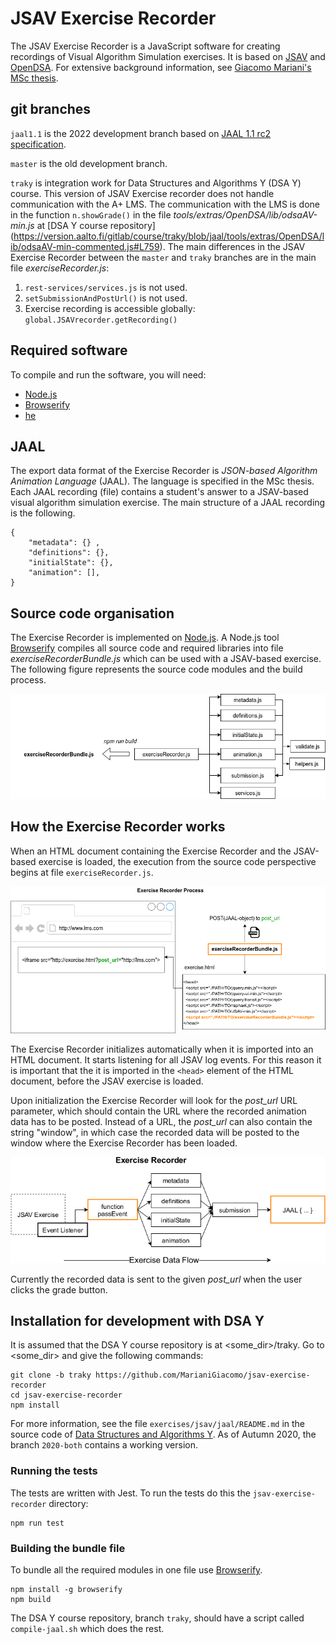 # JSAV Exercise Recorder

The JSAV Exercise Recorder is a JavaScript software for creating recordings of
Visual Algorithm Simulation exercises. It is based on
[JSAV](http://jsav.io) and [OpenDSA](https://github.com/OpenDSA/OpenDSA).
For extensive background information, see
[Giacomo Mariani's MSc thesis](https://aaltodoc.aalto.fi/handle/123456789/44448).

## git branches

`jaal1.1` is the 2022 development branch based on
[JAAL 1.1 rc2 specification](https://github.com/Aalto-LeTech/JAAL/releases/tag/1.1rc2).

`master` is the old development branch.

`traky` is integration work for Data Structures and Algorithms Y (DSA Y) course.
This version of JSAV Exercise recorder does not handle communication with the
A+ LMS. The communication with the LMS is done in the function `n.showGrade()`
in the file
*tools/extras/OpenDSA/lib/odsaAV-min.js* at [DSA Y course repository]
(https://version.aalto.fi/gitlab/course/traky/blob/jaal/tools/extras/OpenDSA/lib/odsaAV-min-commented.js#L759).
The main differences in the JSAV Exercise Recorder between the `master` and
`traky` branches are in the main file *exerciseRecorder.js*:

1. `rest-services/services.js` is not used.
2. `setSubmissionAndPostUrl()` is not used.
3. Exercise recording is accessible globally:
   `global.JSAVrecorder.getRecording()`

## Required software

To compile and run the software, you will need:

- [Node.js](https://nodejs.org/en/)
- [Browserify](http://browserify.org/)
- [he](https://github.com/mathiasbynens/he)

## JAAL

The export data format of the Exercise Recorder is *JSON-based Algorithm
Animation Language* (JAAL). The language is specified in the MSc thesis.
Each JAAL recording (file) contains a student's answer to a JSAV-based
visual algorithm simulation exercise. The main structure of a JAAL recording
is the following.

    {
        "metadata": {} ,
        "definitions": {},
        "initialState": {},
        "animation": [],
    }


## Source code organisation

The Exercise Recorder is implemented on [Node.js](https://nodejs.org/en/).
A Node.js tool [Browserify](http://browserify.org/) compiles all source code
and required libraries into file *exerciseRecorderBundle.js* which can be
used with a JSAV-based exercise. The following figure represents the source
code modules and the build process.

![](./Exercise_Recorder_modules.png)


## How the Exercise Recorder works

When an HTML document containing the Exercise Recorder and the JSAV-based
exercise is loaded, the execution from the source code perspective begins at
file `exerciseRecorder.js`.

![](./Exercise_Recorder_process.png)

The Exercise Recorder initializes automatically when it is imported into an
HTML document. It starts listening for all JSAV log events. For this reason it
is important that the it is imported in the `<head>` element of the HTML
document, before the JSAV exercise is loaded.

Upon initialization the Exercise Recorder will look for the *post\_url* URL
parameter, which should contain the URL where the recorded animation data has to
be posted. Instead of a URL, the *post\_url* can also contain the string
"window", in which case the recorded data will be posted to the window where the
Exercise Recorder has been loaded.

![](./Exercise_data_flow.png)

Currently the recorded data is sent to the given *post_url* when the user clicks
the grade button.

## Installation for development with DSA Y

It is assumed that the DSA Y course repository is at <some_dir>/traky.
Go to <some_dir> and give the following commands:

    git clone -b traky https://github.com/MarianiGiacomo/jsav-exercise-recorder
    cd jsav-exercise-recorder
    npm install

For more information, see the file `exercises/jsav/jaal/README.md` in the
source code of [Data Structures and Algorithms
Y](https://version.aalto.fi/gitlab/course/traky). As of Autumn 2020, the
branch `2020-both` contains a working version.

### Running the tests
The tests are written with Jest. To run the tests do this the
`jsav-exercise-recorder` directory:

    npm run test

### Building the bundle file
To bundle all the required modules in one file use [Browserify](http://browserify.org/).

    npm install -g browserify
    npm build

The DSA Y course repository, branch `traky`, should have a script called
`compile-jaal.sh` which does the rest.
